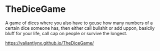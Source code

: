 # TheDiceGame
A game of dices where you also have to geuse how many numbers of a certain dice someone has, then either call bullshit or add uppon, basiclly bluff for your life, call cap on people or survive the longest.

https://valiantlynx.github.io/TheDiceGame/
